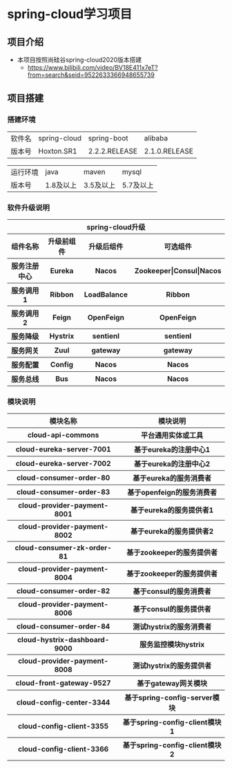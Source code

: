 # spring-cloud学习项目
## 项目介绍
- 本项目按照尚硅谷spring-cloud2020版本搭建
  - https://www.bilibili.com/video/BV18E411x7eT?from=search&seid=9522633366948655739

## 项目搭建

### 搭建环境

<table>
    <tr>
        <td>软件名</td>
        <td>spring-cloud</td>
        <td>spring-boot</td>
        <td>alibaba</td>
    </tr>
    <tr>
        <td>版本号</td>
        <td>Hoxton.SR1</td>
        <td>2.2.2.RELEASE</td>
        <td>2.1.0.RELEASE</td>
    </tr>
</table>

<table>
    <tr>
        <td>运行环境</td>
        <td>java</td>
        <td>maven</td>
        <td>mysql</td>
    </tr>
    <tr>
        <td>版本号</td>
        <td>1.8及以上</td>
        <td>3.5及以上</td>
        <td>5.7及以上</td>
    </tr>
</table>

### 软件升级说明

<table>
    <tr>
        <th colspan="4">spring-cloud升级</th>
    </tr>
    <tr>
        <th>组件名称</th>
        <th>升级前组件</th>
        <th>升级后组件</th>
        <th>可选组件</th>
    </tr>
    <tr>
        <th>服务注册中心</th>
        <th>Eureka</th>
        <th>Nacos</th>
        <th>Zookeeper|Consul|Nacos</th>
    </tr>
    <tr>
        <th>服务调用1</th>
        <th>Ribbon</th>
        <th>LoadBalance</th>
        <th>Ribbon</th>
    </tr>
    <tr>
        <th>服务调用2</th>
        <th>Feign</th>
        <th>OpenFeign</th>
        <th>OpenFeign</th>
    </tr>
    <tr>
        <th>服务降级</th>
        <th>Hystrix</th>
        <th>sentienl</th>
        <th>sentienl</th>
    </tr>
    <tr>
        <th>服务网关</th>
        <th>Zuul</th>
        <th>gateway</th>
        <th>gateway</th>
    </tr>
    <tr>
        <th>服务配置</th>
        <th>Config</th>
        <th>Nacos</th>
        <th>Nacos</th>
    </tr>
    <tr>
        <th>服务总线</th>
        <th>Bus</th>
        <th>Nacos</th>
        <th>Nacos</th>
    </tr>
</table>

### 模块说明

<table>
    <tr>
        <th>模块名称</th>
        <th>模块说明</th>
    </tr>
    <tr>
        <th>cloud-api-commons</th>
        <th>平台通用实体或工具</th>
    </tr>
    <tr>
        <th>cloud-eureka-server-7001</th>
        <th>基于eureka的注册中心1</th>
    </tr>
    <tr>
        <th>cloud-eureka-server-7002</th>
        <th>基于eureka的注册中心2</th>
    </tr>
    <tr>
        <th>cloud-consumer-order-80</th>
        <th>基于eureka的服务消费者</th>
    </tr>
    <tr>
        <th>cloud-consumer-order-83</th>
        <th>基于openfeign的服务消费者</th>
    </tr>
    <tr>
        <th>cloud-provider-payment-8001</th>
        <th>基于eureka的服务提供者1</th>
    </tr>
    <tr>
        <th>cloud-provider-payment-8002</th>
        <th>基于eureka的服务提供者2</th>
    </tr>
    <tr>
        <th>cloud-consumer-zk-order-81</th>
        <th>基于zookeeper的服务提供者</th>
    </tr>
    <tr>
        <th>cloud-provider-payment-8004</th>
        <th>基于zookeeper的服务提供者</th>
    </tr>
    <tr>
        <th>cloud-consumer-order-82</th>
        <th>基于consul的服务消费者</th>
    </tr>
    <tr>
        <th>cloud-provider-payment-8006</th>
        <th>基于consul的服务提供者</th>
    </tr>
    <tr>
        <th>cloud-consumer-order-84</th>
        <th>测试hystrix的服务消费者</th>
    </tr>
    <tr>
        <th>cloud-hystrix-dashboard-9000</th>
        <th>服务监控模块hystrix</th>
    </tr>
    <tr>
        <th>cloud-provider-payment-8008</th>
        <th>测试hystrix的服务提供者</th>
    </tr>
    <tr>
        <th>cloud-front-gateway-9527</th>
        <th>基于gateway网关模块</th>
    </tr>
    <tr>
        <th>cloud-config-center-3344</th>
        <th>基于spring-config-server模块</th>
    </tr>
    <tr>
        <th>cloud-config-client-3355</th>
        <th>基于spring-config-client模块1</th>
    </tr>
    <tr>
        <th>cloud-config-client-3366</th>
        <th>基于spring-config-client模块2</th>
    </tr>
</table>